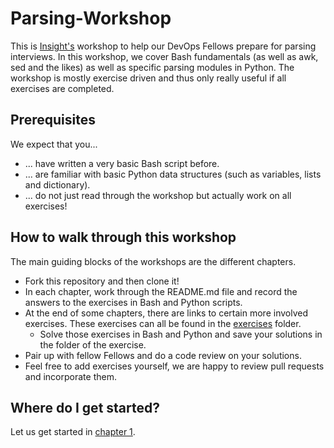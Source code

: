 # Parsing-Workshop

This is [Insight's](https://www.insightdevopsengineering.com) workshop to help our DevOps Fellows prepare for parsing interviews.
In this workshop, we cover Bash fundamentals (as well as awk, sed and the likes) as well as specific parsing modules in Python.
The workshop is mostly exercise driven and thus only really useful if all exercises are completed.

## Prerequisites

We expect that you...

- ... have written a very basic Bash script before.
- ... are familiar with basic Python data structures (such as variables, lists and dictionary).
- ... do not just read through the workshop but actually work on all exercises!

## How to walk through this workshop

The main guiding blocks of the workshops are the different chapters.

- Fork this repository and then clone it!
- In each chapter, work through the README.md file and record the answers to the exercises in Bash and Python scripts.
- At the end of some chapters, there are links to certain more involved exercises. These exercises can all be found in the [exercises](https://github.com/InsightDataScience/Parsing-Workshop/tree/master/exercises) folder.
  - Solve those exercises in Bash and Python and save your solutions in the folder of the exercise.
- Pair up with fellow Fellows and do a code review on your solutions.
- Feel free to add exercises yourself, we are happy to review pull requests and incorporate them.

## Where do I get started?

Let us get started in [chapter 1](https://github.com/InsightDataScience/Parsing-Workshop/tree/master/chapter1).
